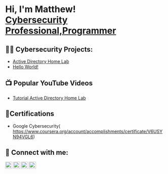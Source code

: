 <h1>Hi, I'm Matthew! <br/><a href="https://www.linkedin.com/in/joshmadakor/">Cybersecurity Professional,<a href="https://github.com/joshmadakor1">Programmer</a></a></h1>

<h2>👨‍💻 Cybersecurity Projects:</h2>

  - [Active Directory Home Lab](https://github.com/Matt87ts/LABURLHERE)
  - [Hello World!](https://github.com/Matt87ts/LABURLHERE)

<h2>📺 Popular YouTube Videos</h2>

- [Tutorial Active Directory Home Lab](https://www.youtube.com/c/UCiVAQp_wmGY2N9V8Ui_WOXQ)

<h2>📄Certifications</h2>

- Google Cybersecurity(
https://www.coursera.org/account/accomplishments/certificate/V6USYN94VGL6)


<h2> 🤳 Connect with me:</h2>

[<img align="left" alt="MatthewSouza | YouTube" width="22px" src="https://cdn.jsdelivr.net/npm/simple-icons@v3/icons/youtube.svg" />][youtube]
[<img align="left" alt="MatthewSouza | Twitter" width="22px" src="https://cdn.jsdelivr.net/npm/simple-icons@v3/icons/twitter.svg" />][twitter]
[<img align="left" alt="MatthewSouza | LinkedIn" width="22px" src="https://cdn.jsdelivr.net/npm/simple-icons@v3/icons/linkedin.svg" />][linkedin]
[<img align="left" alt="MatthewSouza | indeed" width="22px" src="https://cdn.jsdelivr.net/npm/simple-icons@v3/icons/indeed.svg" />][indeed]

[youtube]: https://www.youtube.com/@Matt87ts
[twitter]: https://twitter.com/Matt87ts
[linkedin]: https://linkedin.com/in/
[indeed]: https://profile.indeed.com/p/matthews-rm8rq4p

<!--

Here are some ideas to get you started:

- 🔭 I’m currently working on ...
- 🌱 I’m currently learning ...
- 👯 I’m looking to collaborate on ...
- 🤔 I’m looking for help with ...
- 💬 Ask me about ...
- 📫 How to reach me: ...
- 😄 Pronouns: ...
- ⚡ Fun fact: ...
-->

